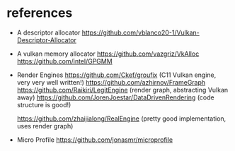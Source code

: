 # references

- A descriptor allocator
     https://github.com/vblanco20-1/Vulkan-Descriptor-Allocator
- A vulkan memory allocator
     https://github.com/vazgriz/VkAlloc
     https://github.com/intel/GPGMM
- Render Engines
     https://github.com/Ckef/groufix (C11 Vulkan engine, very very well written!)
     https://github.com/azhirnov/FrameGraph
     https://github.com/Raikiri/LegitEngine (render graph, abstracting Vulkan away)
     https://github.com/JorenJoestar/DataDrivenRendering (code structure is good!)

     https://github.com/zhaijialong/RealEngine (pretty good implementation, uses render graph)

- Micro Profile
    https://github.com/jonasmr/microprofile

